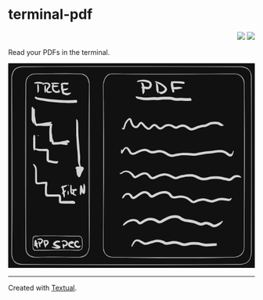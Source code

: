 # terminal-pdf

<p align="right">
<a><img src="https://img.shields.io/badge/Maintained%3F-yes-green.svg?style=flat-square" target="_blank"/></a>
<a><img src="https://img.shields.io/github/stars/lmagdanello/terminal-pdf.svg
" target="_blank"></a>
</p>

Read your PDFs in the terminal.

![terminal pdf](./docs/images/terminal-pdf.png)

---



Created with [Textual](https://github.com/Textualize/textual).
